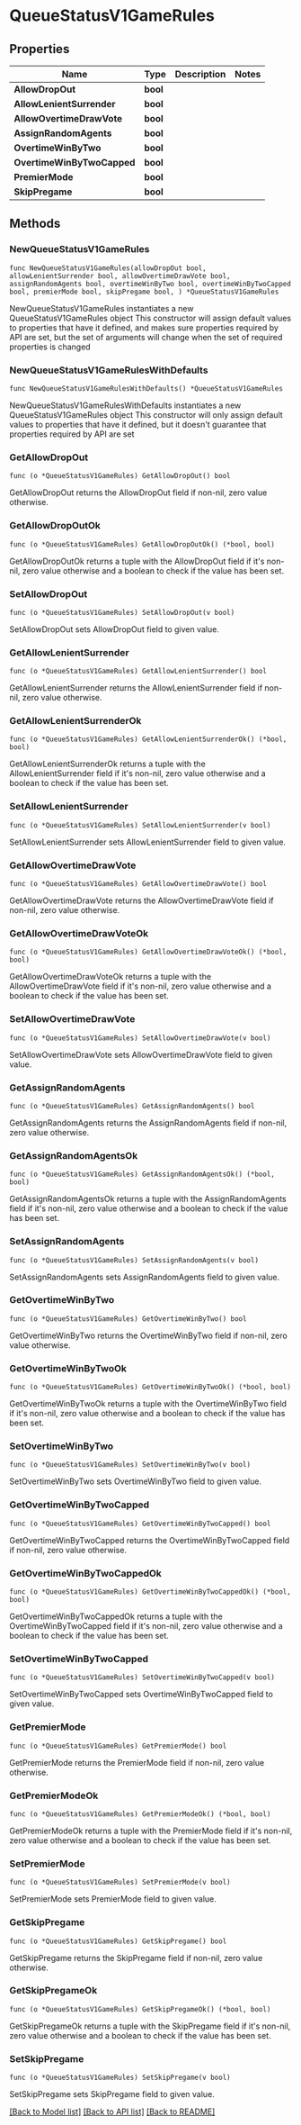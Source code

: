 # QueueStatusV1GameRules

## Properties

Name | Type | Description | Notes
------------ | ------------- | ------------- | -------------
**AllowDropOut** | **bool** |  | 
**AllowLenientSurrender** | **bool** |  | 
**AllowOvertimeDrawVote** | **bool** |  | 
**AssignRandomAgents** | **bool** |  | 
**OvertimeWinByTwo** | **bool** |  | 
**OvertimeWinByTwoCapped** | **bool** |  | 
**PremierMode** | **bool** |  | 
**SkipPregame** | **bool** |  | 

## Methods

### NewQueueStatusV1GameRules

`func NewQueueStatusV1GameRules(allowDropOut bool, allowLenientSurrender bool, allowOvertimeDrawVote bool, assignRandomAgents bool, overtimeWinByTwo bool, overtimeWinByTwoCapped bool, premierMode bool, skipPregame bool, ) *QueueStatusV1GameRules`

NewQueueStatusV1GameRules instantiates a new QueueStatusV1GameRules object
This constructor will assign default values to properties that have it defined,
and makes sure properties required by API are set, but the set of arguments
will change when the set of required properties is changed

### NewQueueStatusV1GameRulesWithDefaults

`func NewQueueStatusV1GameRulesWithDefaults() *QueueStatusV1GameRules`

NewQueueStatusV1GameRulesWithDefaults instantiates a new QueueStatusV1GameRules object
This constructor will only assign default values to properties that have it defined,
but it doesn't guarantee that properties required by API are set

### GetAllowDropOut

`func (o *QueueStatusV1GameRules) GetAllowDropOut() bool`

GetAllowDropOut returns the AllowDropOut field if non-nil, zero value otherwise.

### GetAllowDropOutOk

`func (o *QueueStatusV1GameRules) GetAllowDropOutOk() (*bool, bool)`

GetAllowDropOutOk returns a tuple with the AllowDropOut field if it's non-nil, zero value otherwise
and a boolean to check if the value has been set.

### SetAllowDropOut

`func (o *QueueStatusV1GameRules) SetAllowDropOut(v bool)`

SetAllowDropOut sets AllowDropOut field to given value.


### GetAllowLenientSurrender

`func (o *QueueStatusV1GameRules) GetAllowLenientSurrender() bool`

GetAllowLenientSurrender returns the AllowLenientSurrender field if non-nil, zero value otherwise.

### GetAllowLenientSurrenderOk

`func (o *QueueStatusV1GameRules) GetAllowLenientSurrenderOk() (*bool, bool)`

GetAllowLenientSurrenderOk returns a tuple with the AllowLenientSurrender field if it's non-nil, zero value otherwise
and a boolean to check if the value has been set.

### SetAllowLenientSurrender

`func (o *QueueStatusV1GameRules) SetAllowLenientSurrender(v bool)`

SetAllowLenientSurrender sets AllowLenientSurrender field to given value.


### GetAllowOvertimeDrawVote

`func (o *QueueStatusV1GameRules) GetAllowOvertimeDrawVote() bool`

GetAllowOvertimeDrawVote returns the AllowOvertimeDrawVote field if non-nil, zero value otherwise.

### GetAllowOvertimeDrawVoteOk

`func (o *QueueStatusV1GameRules) GetAllowOvertimeDrawVoteOk() (*bool, bool)`

GetAllowOvertimeDrawVoteOk returns a tuple with the AllowOvertimeDrawVote field if it's non-nil, zero value otherwise
and a boolean to check if the value has been set.

### SetAllowOvertimeDrawVote

`func (o *QueueStatusV1GameRules) SetAllowOvertimeDrawVote(v bool)`

SetAllowOvertimeDrawVote sets AllowOvertimeDrawVote field to given value.


### GetAssignRandomAgents

`func (o *QueueStatusV1GameRules) GetAssignRandomAgents() bool`

GetAssignRandomAgents returns the AssignRandomAgents field if non-nil, zero value otherwise.

### GetAssignRandomAgentsOk

`func (o *QueueStatusV1GameRules) GetAssignRandomAgentsOk() (*bool, bool)`

GetAssignRandomAgentsOk returns a tuple with the AssignRandomAgents field if it's non-nil, zero value otherwise
and a boolean to check if the value has been set.

### SetAssignRandomAgents

`func (o *QueueStatusV1GameRules) SetAssignRandomAgents(v bool)`

SetAssignRandomAgents sets AssignRandomAgents field to given value.


### GetOvertimeWinByTwo

`func (o *QueueStatusV1GameRules) GetOvertimeWinByTwo() bool`

GetOvertimeWinByTwo returns the OvertimeWinByTwo field if non-nil, zero value otherwise.

### GetOvertimeWinByTwoOk

`func (o *QueueStatusV1GameRules) GetOvertimeWinByTwoOk() (*bool, bool)`

GetOvertimeWinByTwoOk returns a tuple with the OvertimeWinByTwo field if it's non-nil, zero value otherwise
and a boolean to check if the value has been set.

### SetOvertimeWinByTwo

`func (o *QueueStatusV1GameRules) SetOvertimeWinByTwo(v bool)`

SetOvertimeWinByTwo sets OvertimeWinByTwo field to given value.


### GetOvertimeWinByTwoCapped

`func (o *QueueStatusV1GameRules) GetOvertimeWinByTwoCapped() bool`

GetOvertimeWinByTwoCapped returns the OvertimeWinByTwoCapped field if non-nil, zero value otherwise.

### GetOvertimeWinByTwoCappedOk

`func (o *QueueStatusV1GameRules) GetOvertimeWinByTwoCappedOk() (*bool, bool)`

GetOvertimeWinByTwoCappedOk returns a tuple with the OvertimeWinByTwoCapped field if it's non-nil, zero value otherwise
and a boolean to check if the value has been set.

### SetOvertimeWinByTwoCapped

`func (o *QueueStatusV1GameRules) SetOvertimeWinByTwoCapped(v bool)`

SetOvertimeWinByTwoCapped sets OvertimeWinByTwoCapped field to given value.


### GetPremierMode

`func (o *QueueStatusV1GameRules) GetPremierMode() bool`

GetPremierMode returns the PremierMode field if non-nil, zero value otherwise.

### GetPremierModeOk

`func (o *QueueStatusV1GameRules) GetPremierModeOk() (*bool, bool)`

GetPremierModeOk returns a tuple with the PremierMode field if it's non-nil, zero value otherwise
and a boolean to check if the value has been set.

### SetPremierMode

`func (o *QueueStatusV1GameRules) SetPremierMode(v bool)`

SetPremierMode sets PremierMode field to given value.


### GetSkipPregame

`func (o *QueueStatusV1GameRules) GetSkipPregame() bool`

GetSkipPregame returns the SkipPregame field if non-nil, zero value otherwise.

### GetSkipPregameOk

`func (o *QueueStatusV1GameRules) GetSkipPregameOk() (*bool, bool)`

GetSkipPregameOk returns a tuple with the SkipPregame field if it's non-nil, zero value otherwise
and a boolean to check if the value has been set.

### SetSkipPregame

`func (o *QueueStatusV1GameRules) SetSkipPregame(v bool)`

SetSkipPregame sets SkipPregame field to given value.



[[Back to Model list]](../README.md#documentation-for-models) [[Back to API list]](../README.md#documentation-for-api-endpoints) [[Back to README]](../README.md)


